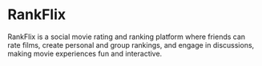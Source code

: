 # RankFlix
RankFlix is a social movie rating and ranking platform where friends can rate films, create personal and group rankings, and engage in discussions, making movie experiences fun and interactive.
